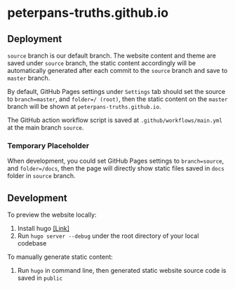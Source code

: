 # peterpans-truths.github.io

## Deployment

`source` branch is our default branch. The website content and theme are saved under `source` branch, the static content accordingly will be automatically generated after each commit to the `source` branch and save to `master` branch.

By default, GitHub Pages settings under `Settings` tab should set the source to `branch=master`, and `folder=/ (root)`, then the static content on the `master` branch will be shown at `peterpans-truths.github.io`.

The GitHub action workflow script is saved at `.github/workflows/main.yml` at the main branch `source`.

### Temporary Placeholder

When development, you could set GitHub Pages settings to `branch=source`, and `folder=/docs`, then the page will directly show static files saved in `docs` folder in `source` branch.

## Development

To preview the website locally: 
1. Install hugo [[Link]](https://gohugo.io/getting-started/quick-start/)
2. Run `hugo server --debug` under the root directory of your local codebase

To manually generate static content:  
1. Run `hugo` in command line, then generated static website source code is saved in `public`